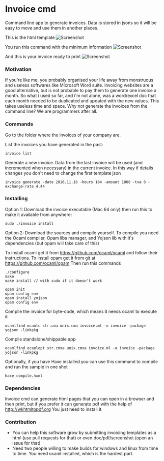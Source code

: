 # Invoice cmd
Command line app to generate invoices. Data is stored in jsons so it will be easy to move and use them in another places.

This is the html template
![Screenshot](https://s13.postimg.org/ndmkhvfyf/Screen_Shot_2016_10_24_at_09_47_46.png)

You run this command with the minimum information
![Screenshot](https://s15.postimg.org/9sfcggejv/Screen_Shot_2016_10_29_at_21_15_08.png)

And this is your invoice ready to print
![Screenshot](https://s12.postimg.org/3p9489pb1/Screen_Shot_2016_10_29_at_21_15_40.png)

### Motivation
If you're like me, you probably organised your life away from monstruous and useless softwares like Microsoft Word suite. Invoicing websites are a good alternative, but is not probable to pay them to generate one invoice a month. So what i used so far, and i'm not alone, was a word/excel doc that each month needed to be duplicated and updated with the new values. This takes useless time and space. Why not generate the invoices from the command line? We are programmers after all.

### Commands

Go to the folder where the invoices of your company are.

List the invoices you have generated in the past:

	invoice list

Generate a new invoice. Data from the last invoice will be used (and incremented when necessary) in the current invoice. In this way if details changes you don't need to change the first template json

	invoice generate -date 2016.11.16 -hours 184 -amount 1000 -tva 0 -exchange-rate 4.44

### Installing

Option 1: Download the invoice executable (Mac 64 only) then run this to make it available from anywhere:

	sudo ./invoice install

Option 2: Download the sources and compile yourself. To compile you need the Ocaml compiler, Opam libs manager, and Yojson lib with it's dependencies (but opam will take care of this)
 
 To install ocaml get it from https://github.com/ocaml/ocaml and follow their instructions.
 To install opam get it from git at https://github.com/ocaml/opam Then run this commands
 	
	
	./configure
	make
	make install // with sudo if it doesn't work
	
	opam init
	opam config env
	opam install yojson
	opam config env
	

Compile the invoice for byte-code, which means it needs ocaml to execute it

	ocamlfind ocamlc str.cma unix.cma invoice.ml -o invoice -package yojson -linkpkg

Compile standalone/shippable app

	ocamlfind ocamlopt str.cmxa unix.cmxa invoice.ml -o invoice -package yojson -linkpkg

Optionally, if you have Haxe installed you can use this command to compile and run the sample in one shot

	haxe compile.hxml

### Dependencies

Invoice cmd can generate html pages that you can open in a browser and then print, but if you prefer it can generate pdf with the help of http://wkhtmltopdf.org You just need to install it.

### Contribution

- You can help this software grow by submitting invoicing templates as a html (use pull requests for that) or even doc/pdf/screenshot (open an issue for that)
- Need two people willing to make builds for windows and linux from time to time. You need ocaml installed, which is the hardest part.
